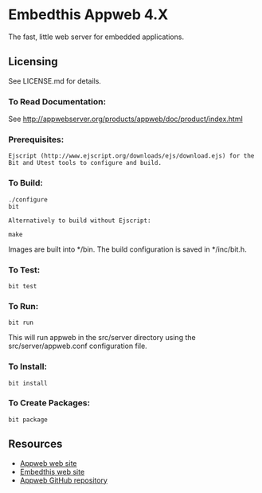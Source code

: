 Embedthis Appweb 4.X
===

The fast, little web server for embedded applications. 

Licensing
---
See LICENSE.md for details.

### To Read Documentation:

  See http://appwebserver.org/products/appweb/doc/product/index.html

### Prerequisites:
    Ejscript (http://www.ejscript.org/downloads/ejs/download.ejs) for the Bit and Utest tools to configure and build.

### To Build:

    ./configure
    bit

    Alternatively to build without Ejscript:

    make

Images are built into */bin. The build configuration is saved in */inc/bit.h.

### To Test:

    bit test

### To Run:

    bit run

This will run appweb in the src/server directory using the src/server/appweb.conf configuration file.

### To Install:

    bit install

### To Create Packages:

    bit package

Resources
---
  - [Appweb web site](http://appwebserver.org/)
  - [Embedthis web site](http://embedthis.com/)
  - [Appweb GitHub repository](http://github.com/embedthis/appweb-4)
